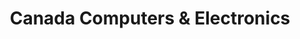 ---
title: "Canada Computers & Electronics"
url: /burnaby/canada-computers-and-electronics/
shop: electronics
---